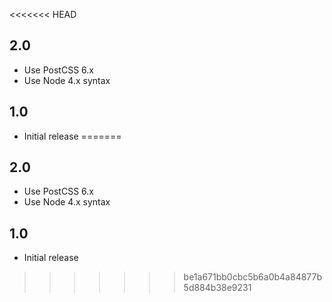 <<<<<<< HEAD
## 2.0
* Use PostCSS 6.x
* Use Node 4.x syntax

## 1.0
* Initial release
=======
## 2.0
* Use PostCSS 6.x
* Use Node 4.x syntax

## 1.0
* Initial release
>>>>>>> be1a671bb0cbc5b6a0b4a84877b5d884b38e9231
